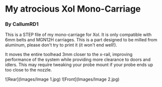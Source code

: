 # My atrocious Xol Mono-Carriage
### By CallumRD1


This is a STEP file of my mono-carriage for Xol. It is only compatible with 6mm belts and MGN12H carriages. This is a part designed to be milled from aluminum, please don't try to print it (it won't end well!).

It moves the entire toolhead 3mm closer to the x-rail, improving performance of the system while providing more clearance to doors and idlers. This may require tweaking your probe mount if your probe ends up too close to the nozzle.

![Rear](Images/Image 1.jpg)
![Front](Images/Image 2.jpg)
